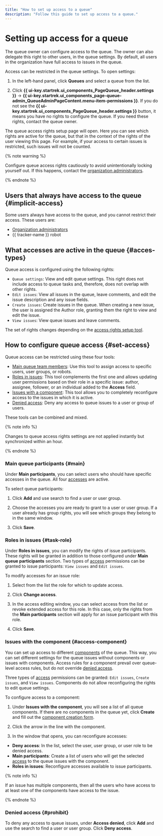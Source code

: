 ```yaml
---
title: "How to set up access to a queue"
description: "Follow this guide to set up access to a queue."
---
```


# Setting up access for a queue

The queue owner can configure access to the queue. The owner can also delegate this right to other users, in the queue settings. By default, all users in the organization have full access to issues in the queue.

Access can be restricted in the queue settings. To open settings:

1. In the left-hand panel, click **Queues** and select a queue from the list.

1. Click **{{ ui-key.startrek.ui_components_PageQueue_header.settings }}** → **{{ ui-key.startrek.ui_components_page-queue-admin_QueueAdminPageContent.menu-item-permissions }}**. If you do not see the **{{ ui-key.startrek.ui_components_PageQueue_header.settings }}** button, it means you have no rights to configure the queue. If you need these rights, contact the queue owner.

The queue access rights setup page will open. Here you can see which rights are active for the queue, but that in the context of the rights of the user viewing this page. For example, if your access to certain issues is restricted, such issues will not be counted.

{% note warning %}

Configure queue access rights cautiously to avoid unintentionally locking yourself out. If this happens, contact the [organization administrators](#implicit-access).

{% endnote %}

## Users that always have access to the queue {#implicit-access}

Some users always have access to the queue, and you cannot restrict their access. These users are:


* [Organization administrators](../role-model.md#admin)
* {{ tracker-name }} robot



## What accesses are active in the queue {#acces-types}

Queue access is configured using the following rights:

* `Queue settings`: View and edit queue settings. This right does not include access to queue tasks and, therefore, does not overlap with other rights.
* `Edit issues`: View all issues in the queue, leave comments, and edit the issue description and any issue fields.
* `Create issues`: Create issues in the queue. When creating a new issue, the user is assigned the Author role, granting them the right to view and edit the issue.
* `View issues`: View queue issues and leave comments.

The set of rights changes depending on the [access rights setup tool](#set-access).

## How to configure queue access {#set-access}

Queue access can be restricted using these four tools:

* [Main queue team members](#main): Use this tool to assign access to specific users, user groups, or robots.
* [Roles in issues](#task-role): This tool complements the first one and allows updating user permissions based on their role in a specific issue: author, assignee, follower, or an individual added to the **Access** field.
* [Issues with a component](#access-component): This tool allows you to completely reconfigure access to the issues in which it is active.
* [Denied access](#prohibit): Deny any access to queue issues to a user or group of users.

These tools can be combined and mixed.

{% note info %}

Changes to queue access rights settings are not applied instantly but synchronized within an hour.

{% endnote %}

### Main queue participants {#main}

Under **Main participants**, you can select users who should have specific accesses in the queue. All four [accesses](#access-types) are active.

To select queue participants:

1. Click **Add** and use search to find a user or user group.

1. Choose the accesses you are ready to grant to a user or user group. If a user already has group rights, you will see which groups they belong to in the same window.

1. Click **Save**.

### Roles in issues {#task-role}

Under **Roles in issues**, you can modify the rights of issue participants. These rights will be granted in addition to those configured under **Main queue participants** section. Two types of [access](#access-types) permissions can be granted to issue participants: `View issues` and `Edit issues`.

To modify accesses for an issue role:

1. Select from the list the role for which to update access.

1. Click **Change access**.

1. In the access editing window, you can select access from the list or revoke extended access for this role. In this case, only the rights from the **Main participants** section will apply for an issue participant with this role.

1. Click **Save**.

### Issues with the component {#access-component}

You can set up access to different [components](components.md) of the queue. This way, you can set different settings for the queue issues without components or issues with components. Access rules for a component prevail over queue-level access rules, but do not override [denied access](#prohibit).

Three types of [access](#access-types) permissions can be granted: `Edit issues`, `Create issues`, and `View issues`. Components do not allow reconfiguring the rights to edit queue settings.

To configure access to a component:

1. Under **Issues with the component**, you will see a list of all queue components. If there are no components in the queue yet, click **Create** and fill out the [component creation form](components.md#create-component).

1. Click the arrow in the line with the component.

1. In the window that opens, you can reconfigure accesses:

* **Deny access**: In the list, select the user, user group, or user role to be denied access.
* **Main participants**: Create a list of users who will get the selected [access](#access-types) to the queue issues with the component.
* **Roles in issues**: Reconfigure accesses available to issue participants.

{% note info %}

If an issue has multiple components, then all the users who have access to at least one of the components have access to the issue.

{% endnote %}

### Denied access {#prohibit}

To deny any access to queue issues, under **Access denied**, click **Add** and use the search to find a user or user group. Click **Deny access**.


